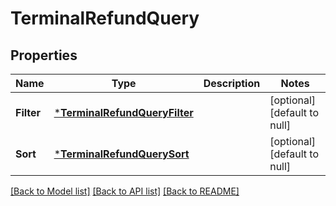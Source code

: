 # TerminalRefundQuery

## Properties

 Name       | Type                                                           | Description | Notes                        
------------|----------------------------------------------------------------|-------------|------------------------------
 **Filter** | [***TerminalRefundQueryFilter**](TerminalRefundQueryFilter.md) |             | [optional] [default to null] 
 **Sort**   | [***TerminalRefundQuerySort**](TerminalRefundQuerySort.md)     |             | [optional] [default to null] 

[[Back to Model list]](../README.md#documentation-for-models) [[Back to API list]](../README.md#documentation-for-api-endpoints) [[Back to README]](../README.md)


